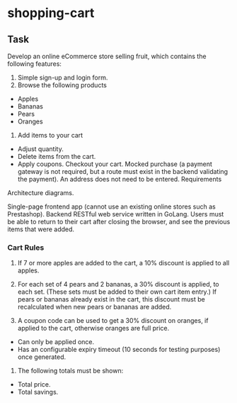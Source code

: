 # shopping-cart


## Task
Develop an online eCommerce store selling fruit, which contains the following features:

1. Simple sign-up and login form.
1. Browse the following products
  - Apples
  - Bananas
  - Pears
  - Oranges
1. Add items to your cart
  - Adjust quantity.
  - Delete items from the cart.
  - Apply coupons.
Checkout your cart.
Mocked purchase (a payment gateway is not required, but a route must exist in the backend validating the payment).
An address does not need to be entered.
Requirements

 Architecture diagrams.

Single-page frontend app (cannot use an existing online stores such as Prestashop).
Backend RESTful web service written in GoLang.
Users must be able to return to their cart after closing the browser, and see the previous items that were added.


### Cart Rules

1. If 7 or more apples are added to the cart, a 10% discount is applied to all apples.

1. For each set of 4 pears and 2 bananas, a 30% discount is applied, to each set. (These sets must be added to their own cart item entry.) If pears or bananas already exist in the cart, this discount must be recalculated when new pears or bananas are added.

1. A coupon code can be used to get a 30% discount on oranges, if applied to the cart, otherwise oranges are full price.
  - Can only be applied once.
  - Has an configurable expiry timeout (10 seconds for testing purposes) once generated.
1.  The following totals must be shown:
  - Total price.
  - Total savings.